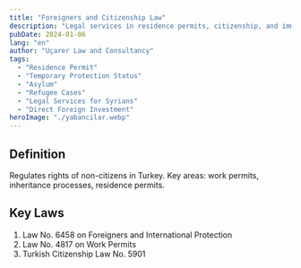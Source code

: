 ```yaml
---
title: "Foreigners and Citizenship Law"
description: "Legal services in residence permits, citizenship, and immigration law."
pubDate: 2024-01-06
lang: "en"
author: "Uçarer Law and Consultancy"
tags:
  - "Residence Permit"
  - "Temporary Protection Status"
  - "Asylum"
  - "Refugee Cases"
  - "Legal Services for Syrians"
  - "Direct Foreign Investment"
heroImage: "./yabancilar.webp"
---
```


## Definition
Regulates rights of non-citizens in Turkey. Key areas: work permits, inheritance processes, residence permits.

## Key Laws
<ol>
  <li>Law No. 6458 on Foreigners and International Protection</li>
  <li>Law No. 4817 on Work Permits</li>
  <li>Turkish Citizenship Law No. 5901</li>
</ol>